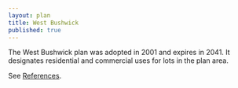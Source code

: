```yaml
---
layout: plan
title: West Bushwick
published: true
---
```


The West Bushwick plan was adopted in 2001 and expires in 2041. It designates residential and commercial uses for lots in the plan area.

See [References](http://www.urbanreviewer.org/#page=references.html).
